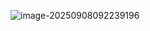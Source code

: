 ![image-20250908092239196](https://raw.gitcode.com/qq_36179938/images/raw/main/image-20250908092239196.png)
